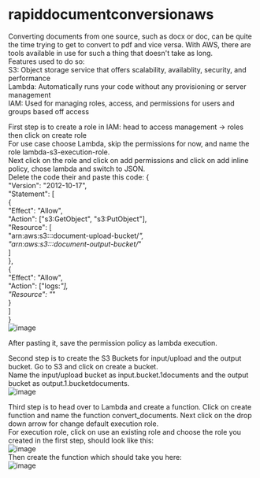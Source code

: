 # rapiddocumentconversionaws

Converting documents from one source, such as docx or doc, can be quite the time trying to get to convert to pdf and vice versa. With AWS, there are tools available in use for such a thing that doesn't take as long.  
Features used to do so:  
S3:  Object storage service that offers scalability, availablity, security, and performance  
Lambda: Automatically runs your code without any provisioning or server management  
IAM: Used for managing roles, access, and permissions for users and groups based off access  

First step is to create a role in IAM: head to access management -> roles then click on create role  
For use case choose Lambda, skip the permissions for now, and name the role lambda-s3-execution-role.  
Next click on the role and click on add permissions and click on add inline policy, chose lambda and switch to JSON.  
Delete the code their and paste this code: 
{    
  "Version": "2012-10-17",  
  "Statement": [  
    {  
      "Effect": "Allow",  
      "Action": ["s3:GetObject", "s3:PutObject"],  
      "Resource": [  
        "arn:aws:s3:::document-upload-bucket/*",  
        "arn:aws:s3:::document-output-bucket/*"  
      ]  
    },  
    {  
      "Effect": "Allow",  
      "Action": ["logs:*"],  
      "Resource": "*"  
    }  
  ]  
}  
![image](https://github.com/user-attachments/assets/7523d6db-1632-4ff7-8862-7b735d8dd125)  

After pasting it, save the permission policy as lambda execution.  

Second step is to create the S3 Buckets for input/upload and the output bucket. Go to S3 and click on create a bucket.  
Name the input/upload bucket as input.bucket.1documents and the output bucket as output.1.bucketdocuments.  
![image](https://github.com/user-attachments/assets/f79b26bb-b67e-46f2-9320-7444fe48608f)

Third step is to head over to Lambda and create a function. Click on create function and name the function convert_documents. Next click on the drop down arrow for change default execution role.  
For execution role, click on use an existing role and choose the role you created in the first step, should look like this:  
![image](https://github.com/user-attachments/assets/74cdc449-ecff-4d63-82e5-15943040b98a)  
Then create the function which should take you here:  
![image](https://github.com/user-attachments/assets/2f74d40d-051e-4d2b-8989-7e0cb6d32706)  



